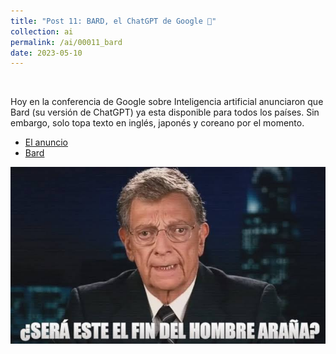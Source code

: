 ```yaml
---
title: "Post 11: BARD, el ChatGPT de Google 🤖"
collection: ai
permalink: /ai/00011_bard
date: 2023-05-10
---
```


&nbsp;

Hoy en la conferencia de Google sobre Inteligencia artificial anunciaron que Bard (su versión de ChatGPT) ya esta disponible para todos los países. Sin embargo, solo topa texto en inglés, japonés y coreano por el momento.   
* [El anuncio](https://www.youtube.com/live/cNfINi5CNbY?feature=share&t=1080)
* [Bard](bard.google.com)
  
![img](/images/ai/000012_fin.jpg)
